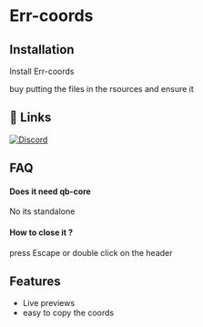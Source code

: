 
# Err-coords




## Installation

Install Err-coords

buy putting the files in the rsources and ensure it 
 
## 🔗 Links
[![Discord](https://img.shields.io/badge/Discord-%235865F2.svg?style=for-the-badge&logo=discord&logoColor=white)](https://discord.com/invite/dBtVfbp2dq)



## FAQ

#### Does it need qb-core

No its standalone

#### How to close it ?

press Escape or double click on the header

## Features

- Live previews
- easy to copy the coords

